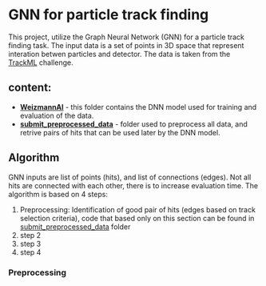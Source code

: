 # GNN for particle track finding

This project, utilize the Graph Neural Network (GNN) for a particle track finding task.
The input data is a set of points in 3D space that represent interation betwen particles and detector. The data is taken from the [TrackML](https://competitions.codalab.org/competitions/20112) challenge.

## content:
* **[WeizmannAI](#algorithm)** - this folder contains the DNN model used for training and evaluation of the data.
* **[submit_preprocessed_data](#preprocessing)**  - folder used to preprocess all data, and retrive pairs of hits that can be used later by the DNN model.

## Algorithm

GNN inputs are list of points (hits), and list of connections (edges). Not all hits are connected with each other, there is  to increase evaluation time. The algorithm is based on 4 steps:
1. Preprocessing: Identification of good pair of hits (edges based on track selection criteria), code that based only on this section can be found in [submit_preprocessed_data](submit_preprocessed_data) folder
2. step 2
3. step 3
4. step 4

### Preprocessing






